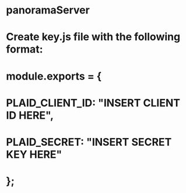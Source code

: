 # panoramaServer

# Create key.js file with the following format:

# module.exports = {
#    PLAID_CLIENT_ID: "INSERT CLIENT ID HERE",
#    PLAID_SECRET: "INSERT SECRET KEY HERE"
# };

